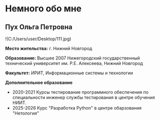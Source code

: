 # Немного обо мне

## Пух Ольга Петровна
!(C:/Users/user/Desktop/111.jpg)

**Место жительства:** г. Нижний Новгород

**Образование:** Высшее 2007 Нижегородский государственный технический университет им. Р.Е. Алексеева, Нижний Новгород

**Факультет:** ИРИТ, Информационные системы и технологии

**Дополнительное образование**
- 2020-2021	Курсы тестирование программного обеспечения по специальности инженер службы тестирования в центре обучения НИИТ.
- 2025-2026 Курс "Разработка Python" в центре обарзования "Нетология"